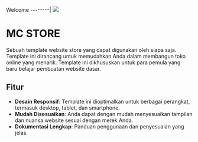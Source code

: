 Welcome
--------|
![](https://media1.tenor.com/m/HNcG3X-Og7wAAAAC/welcome-anime.gif)

# MC STORE

Sebuah template website store yang dapat digunakan oleh siapa saja. Template ini dirancang untuk memudahkan Anda dalam membangun toko online yang menarik. Template ini dikhususkan untuk para pemula yang baru belajar pembuatan website dasar.

## Fitur

- **Desain Responsif**: Template ini dioptimalkan untuk berbagai perangkat, termasuk desktop, tablet, dan smartphone.
- **Mudah Disesuaikan**: Anda dapat dengan mudah menyesuaikan tampilan dan nuansa website sesuai dengan merek Anda.
- **Dokumentasi Lengkap**: Panduan penggunaan dan penyesuaian yang jelas.
